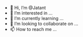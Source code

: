 - 👋 Hi, I’m @Jatant
- 👀 I’m interested in ...
- 🌱 I’m currently learning ...
- 💞️ I’m looking to collaborate on ...
- 📫 How to reach me ...

<!---
Jatant/Jatant is a ✨ special ✨ repository because its `README.md` (this file) appears on your GitHub profile.
You can click the Preview link to take a look at your changes.
--->
